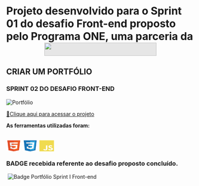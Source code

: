 ## <h1>Projeto desenvolvido para o Sprint 01 do desafio Front-end proposto pelo Programa ONE, uma parceria da <img style="display: block;-webkit-user-select: none;margin: auto;background-color: hsl(0, 0%, 90%);transition: background-color 300ms;" src="https://camo.githubusercontent.com/afa60a37c5fe26273eb9f8c09e8a61f1b066b7f1fcb17c4ef2f885f12de9b0ae/68747470733a2f2f637572736f732e616c7572612e636f6d2e62722f6173736574732f696d616765732f6365727469666963617465732f6e65772f6c6f676f2f6f7261636c652d616c7572612e706e67" width="300" height="35"></h1>
<h2>CRIAR UM PORTFÓLIO</h2>
<h3>SPRINT 02 DO DESAFIO FRONT-END</h3>
<img align="center" alt="Portfólio" src="https://i.postimg.cc/g0GYbKZn/challenge-portfolio.png"> 

[🔗Clique aqui para acessar o projeto](https://davivieira10.github.io/meu-portfolio/)

<b>As ferramentas utilizadas foram:</b>
<div style="display: inline_block"><br>
  <img align="center" alt="Davi-HTML" height="30" width="40" src="https://raw.githubusercontent.com/devicons/devicon/master/icons/html5/html5-original.svg">
  <img align="center" alt="Davi-CSS" height="30" width="40" src="https://raw.githubusercontent.com/devicons/devicon/master/icons/css3/css3-original.svg">
  <img align="center" alt="Davi-Js" height="30" width="40" src="https://raw.githubusercontent.com/devicons/devicon/master/icons/javascript/javascript-plain.svg">
</div>

<h3>BADGE recebida referente ao desafio proposto concluído.</h3>
<img align="right" alt="Badge Portfólio Sprint I Front-end" width= "500" height="500" src="https://i.postimg.cc/qB9sptM8/badge-challenge-portfolio.png"></h3>







